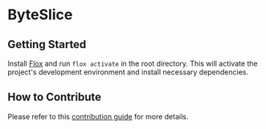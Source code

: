 # ByteSlice

## Getting Started

Install [Flox](https://flox.dev/) and run `flox activate` in the root directory. This will activate the project's development environment and install necessary dependencies.

## How to Contribute

Please refer to this [contribution guide](./CONTRIBUTE.md) for more details.

